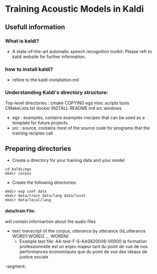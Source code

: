 
# Training Acoustic Models in Kaldi 

## Usefull information 
### What is kaldi? 
- A state-of-the-art automatic speech recognition toolkit. 
Please refr to kaldi website for further information. 

### how to install kaldi? 
- refere to the kaldi-installation.md   

### Understanding Kaldi's directory structure: 
Top-level directories : cmake           COPYING  egs      misc       scripts  tools
CMakeLists.txt  docker   INSTALL  README.md  src      windows

- egs : examples, contains examples rrecipes that can be used as a template for future projects. 
- src : source, contains most of the source code for programs that the training recipies call. 


## Preparing directories 

- Create a directory for your training data and your model
```
cd kaldi/egs 
mkdir corpus
```
- Create the following directories: 
```
mkdir exp conf data
mkdir data/train data/lang data/local
mkdir data/local/lang
```
#### data/train File: 

will contain informartion about the audio files

  - text: transcript of the corpus, utterance by utterance (id_utterance WORD1 WORD2 ... WORDN)
    - Example text file:
      AA-test-F-S-AAS820006-00000 la formation professionnelle est un enjeu majeur tant du point de vue de nos performances économiques que du point de vue des idéaux de justice sociale
 
 -segment:  
